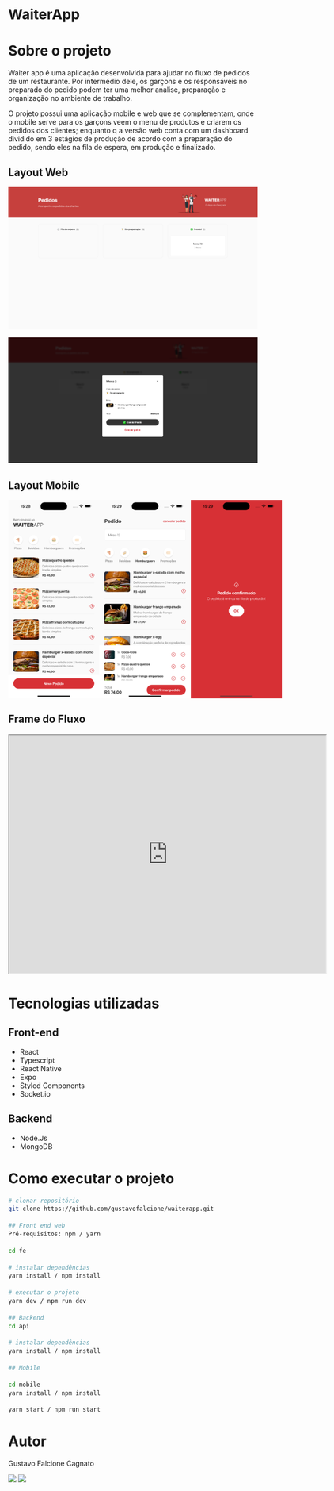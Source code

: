 # WaiterApp

# Sobre o projeto

Waiter app é uma aplicação desenvolvida para ajudar no fluxo de pedidos de um restaurante. Por intermédio dele, os garçons e os responsáveis no preparado do pedido podem ter uma melhor analise, preparação e organização no ambiente de trabalho.

O projeto possui uma aplicação mobile e web que se complementam, onde o mobile serve para os garçons veem o menu de produtos e criarem os pedidos dos clientes; enquanto q a versão web conta com um dashboard dividido em 3 estágios de produção de acordo com a preparação do pedido, sendo eles na fila de espera, em produção e finalizado.


## Layout Web
![Web 1](https://github.com/gustavofalcione/waiterapp/blob/main/assets/web-1.png)

![Web 2](https://github.com/gustavofalcione/waiterapp/blob/main/assets/web-2.png)

## Layout Mobile

<div style="display: flex; justify-content: space-between">
  <img src="https://github.com/gustavofalcione/waiterapp/blob/main/assets/app-1.png" width="226px" height="400px" />
  <img src="https://github.com/gustavofalcione/waiterapp/blob/main/assets/app-2.png" width="226px" height="400px" />
  <img src="https://github.com/gustavofalcione/waiterapp/blob/main/assets/app-3.png" width="226px" height="400px" />
</div>

## Frame do Fluxo

<iframe 
  src="https://drive.google.com/file/d/1S2E6Tc1BCjf_gXgeW7xBY5DG9z9h5Fiu/view?usp=share_link" 
  width="640" 
  height="480">
</iframe>

# Tecnologias utilizadas

## Front-end
- React
- Typescript
- React Native
- Expo 
- Styled Components
- Socket.io

## Backend 
- Node.Js
- MongoDB

# Como executar o projeto

```bash
# clonar repositório
git clone https://github.com/gustavofalcione/waiterapp.git

## Front end web
Pré-requisitos: npm / yarn

cd fe 

# instalar dependências
yarn install / npm install

# executar o projeto
yarn dev / npm run dev

## Backend
cd api

# instalar dependências
yarn install / npm install

## Mobile

cd mobile
yarn install / npm install

yarn start / npm run start

```
# Autor

Gustavo Falcione Cagnato

<div> 
  <a href="mailto:falcionegustavo@gmail.com"><img src="https://img.shields.io/badge/-Gmail-%23333?style=for-the-badge&logo=gmail&logoColor=white" target="_blank"></a>
  <a href="https://www.linkedin.com/in/gustavo-falcione-cagnato" target="_blank"><img src="https://img.shields.io/badge/-LinkedIn-%230077B5?style=for-the-badge&logo=linkedin&logoColor=white" target="_blank"></a>
</div>
